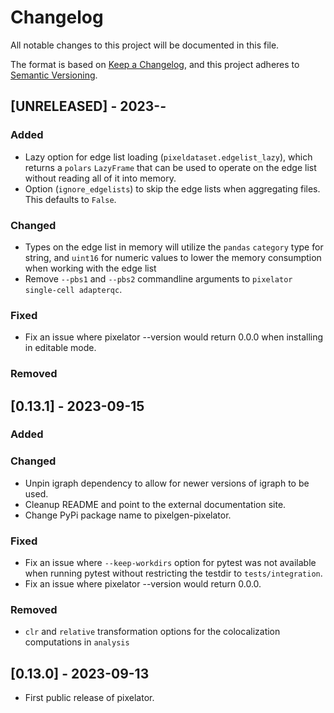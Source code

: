 # Changelog

All notable changes to this project will be documented in this file.

The format is based on [Keep a Changelog](https://keepachangelog.com/en/1.0.0/),
and this project adheres to [Semantic Versioning](https://semver.org/spec/v2.0.0.html).

## [UNRELEASED] - 2023-*-*

### Added

* Lazy option for edge list loading (`pixeldataset.edgelist_lazy`), which returns a
  `polars` `LazyFrame` that can be used to operate on the edge list without reading
  all of it into memory.
* Option (`ignore_edgelists`) to skip the edge lists when aggregating files. This defaults
  to `False`.


### Changed

* Types on the edge list in memory will utilize the `pandas` `category` type for string, and
  `uint16` for numeric values to lower the memory consumption when working with the
  edge list
* Remove `--pbs1` and `--pbs2` commandline arguments to `pixelator single-cell adapterqc`.

### Fixed

* Fix an issue where pixelator --version would return 0.0.0 when installing in editable mode.

### Removed


## [0.13.1] - 2023-09-15

### Added

### Changed

* Unpin igraph dependency to allow for newer versions of igraph to be used.
* Cleanup README and point to the external documentation site.
* Change PyPi package name to pixelgen-pixelator.

### Fixed

* Fix an issue where `--keep-workdirs` option for pytest was not available when running pytest without
  restricting the testdir to `tests/integration`.
* Fix an issue where pixelator --version would return 0.0.0.

### Removed

* `clr` and `relative` transformation options for the colocalization computations in `analysis`


## [0.13.0] - 2023-09-13

* First public release of pixelator.
